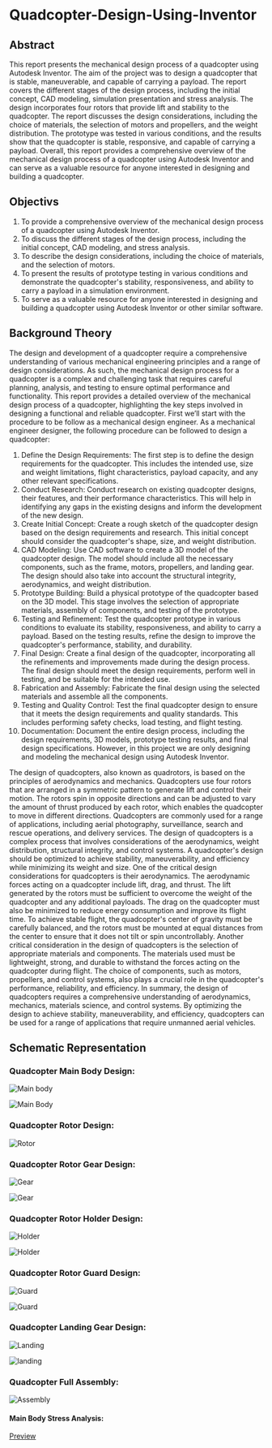 # Quadcopter-Design-Using-Inventor
## Abstract
This report presents the mechanical design process of a quadcopter using Autodesk Inventor. The aim of the project was to design a quadcopter that is stable, maneuverable, and capable of carrying a payload. The report covers the different stages of the design process, including the initial concept, CAD modeling, simulation presentation and stress analysis. The design incorporates four rotors that provide lift and stability to the quadcopter. The report discusses the design considerations, including the choice of materials, the selection of motors and propellers, and the weight distribution. The prototype was tested in various conditions, and the results show that the quadcopter is stable, responsive, and capable of carrying a payload. Overall, this report provides a comprehensive overview of the mechanical design process of a quadcopter using Autodesk Inventor and can serve as a valuable resource for anyone interested in designing and building a quadcopter.

## Objectivs
1.	To provide a comprehensive overview of the mechanical design process of a quadcopter using Autodesk Inventor.
2.	To discuss the different stages of the design process, including the initial concept, CAD modeling, and stress analysis.
3.	To describe the design considerations, including the choice of materials, and the selection of motors.
4.	To present the results of prototype testing in various conditions and demonstrate the quadcopter's stability, responsiveness, and ability to carry a payload in a simulation environment.
5.	To serve as a valuable resource for anyone interested in designing and building a quadcopter using Autodesk Inventor or other similar software.

## Background Theory
The design and development of a quadcopter require a comprehensive understanding of various mechanical engineering principles and a range of design considerations. As such, the mechanical design process for a quadcopter is a complex and challenging task that requires careful planning, analysis, and testing to ensure optimal performance and functionality. This report provides a detailed overview of the mechanical design process of a quadcopter, highlighting the key steps involved in designing a functional and reliable quadcopter. First we’ll start with the procedure to be follow as a mechanical design engineer.
As a mechanical engineer designer, the following procedure can be followed to design a quadcopter:

1. Define the Design Requirements: The first step is to define the design requirements for the quadcopter. This includes the intended use, size and weight limitations, flight characteristics, payload capacity, and any other relevant specifications.
2. Conduct Research: Conduct research on existing quadcopter designs, their features, and their performance characteristics. This will help in identifying any gaps in the existing designs and inform the development of the new design.
3. Create Initial Concept: Create a rough sketch of the quadcopter design based on the design requirements and research. This initial concept should consider the quadcopter's shape, size, and weight distribution.
4. CAD Modeling: Use CAD software to create a 3D model of the quadcopter design. The model should include all the necessary components, such as the frame, motors, propellers, and landing gear. The design should also take into account the structural integrity, aerodynamics, and weight distribution.
5. Prototype Building: Build a physical prototype of the quadcopter based on the 3D model. This stage involves the selection of appropriate materials, assembly of components, and testing of the prototype.
6. Testing and Refinement: Test the quadcopter prototype in various conditions to evaluate its stability, responsiveness, and ability to carry a payload. Based on the testing results, refine the design to improve the quadcopter's performance, stability, and durability.
7. Final Design: Create a final design of the quadcopter, incorporating all the refinements and improvements made during the design process. The final design should meet the design requirements, perform well in testing, and be suitable for the intended use.
8. Fabrication and Assembly: Fabricate the final design using the selected materials and assemble all the components.
9. Testing and Quality Control: Test the final quadcopter design to ensure that it meets the design requirements and quality standards. This includes performing safety checks, load testing, and flight testing.
10. Documentation: Document the entire design process, including the design requirements, 3D models, prototype testing results, and final design specifications. 
However, in this project we are only designing and modeling the mechanical design using Autodesk Inventor.

The design of quadcopters, also known as quadrotors, is based on the principles of aerodynamics and mechanics. Quadcopters use four rotors that are arranged in a symmetric pattern to generate lift and control their motion. The rotors spin in opposite directions and can be adjusted to vary the amount of thrust produced by each rotor, which enables the quadcopter to move in different directions.
Quadcopters are commonly used for a range of applications, including aerial photography, surveillance, search and rescue operations, and delivery services. The design of quadcopters is a complex process that involves considerations of the aerodynamics, weight distribution, structural integrity, and control systems. A quadcopter's design should be optimized to achieve stability, maneuverability, and efficiency while minimizing its weight and size.
One of the critical design considerations for quadcopters is their aerodynamics. The aerodynamic forces acting on a quadcopter include lift, drag, and thrust. The lift generated by the rotors must be sufficient to overcome the weight of the quadcopter and any additional payloads. The drag on the quadcopter must also be minimized to reduce energy consumption and improve its flight time. To achieve stable flight, the quadcopter's center of gravity must be carefully balanced, and the rotors must be mounted at equal distances from the center to ensure that it does not tilt or spin uncontrollably.
Another critical consideration in the design of quadcopters is the selection of appropriate materials and components. The materials used must be lightweight, strong, and durable to withstand the forces acting on the quadcopter during flight. The choice of components, such as motors, propellers, and control systems, also plays a crucial role in the quadcopter's performance, reliability, and efficiency.
In summary, the design of quadcopters requires a comprehensive understanding of aerodynamics, mechanics, materials science, and control systems. By optimizing the design to achieve stability, maneuverability, and efficiency, quadcopters can be used for a range of applications that require unmanned aerial vehicles.

## Schematic Representation
### Quadcopter Main Body Design:

![Main body](1.png)

![Main Body](2.png)

### Quadcopter Rotor Design:

![Rotor](3.png)

### Quadcopter Rotor Gear Design:

![Gear](4.png)

![Gear](5.png)

### Quadcopter Rotor Holder Design:

![Holder](6.png)

![Holder](7.png)

### Quadcopter Rotor Guard Design:

![Guard](8.png)

![Guard](9.png)

### Quadcopter Landing Gear Design:

![Landing](10.png)

![landing](11.png)

### Quadcopter Full Assembly:

![Assembly](12.png)

#### Main Body Stress Analysis:

[Preview]()
